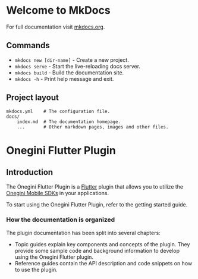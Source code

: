 # Welcome to MkDocs

For full documentation visit [mkdocs.org](https://www.mkdocs.org).

## Commands

* `mkdocs new [dir-name]` - Create a new project.
* `mkdocs serve` - Start the live-reloading docs server.
* `mkdocs build` - Build the documentation site.
* `mkdocs -h` - Print help message and exit.

## Project layout

    mkdocs.yml    # The configuration file.
    docs/
        index.md  # The documentation homepage.
        ...       # Other markdown pages, images and other files.

# Onegini Flutter Plugin

## Introduction

The Onegini Flutter Plugin is a [Flutter](https://flutter.dev/) plugin that allows you to utilize the [Onegini Mobile SDKs](https://docs.onegini.com/onegini-sdk.html) in your applications.

To start using the Onegini Flutter Plugin, refer to the getting started guide.

### How the documentation is organized

The plugin documentation has been split into several chapters:

- Topic guides explain key components and concepts of the plugin. They provide some sample code and background information to develop using the Onegini Flutter plugin.
- Reference guides contain the API description and code snippets on how to use the plugin.


